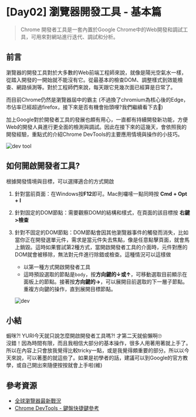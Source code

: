 # [Day02] 瀏覽器開發工具 - 基本篇

> Chrome 開發者工具是一套內置於Google Chrome中的Web開發和調試工具，可用來對網站進行迭代、調試和分析。

## 前言

瀏覽器的開發工具對於大多數的Web前端工程師來說，就像是陽光空氣水一樣，從踏入開發的一開始就不能沒有它。從最基本的檢查DOM、調整樣式到效能檢查、網路偵測等。對於工程師們來說，每天跟它見幾次面已經算是日常了。

而目前Chrome仍然是瀏覽器屆中的霸主 (不過換了chromium為核心後的Edge，市佔率已經超過firefox，接下來是否有機會抬頭哩?我們繼續看下去🧐)   

加上Google對於開發者工具的發展也頗有用心，一直都有持續開發新功能，方便Web的開發人員進行更全面的檢測與調試。因此在接下來的這幾天，會依照我的開發經驗，重點式的介紹Chrome DevTools的主要應用情境與操作的小技巧。

![dev tool](https://developers.google.com/web/tools/chrome-devtools/javascript/imgs/open-settings.png?hl=zh-tw)

## 如何開啟開發者工具?
根據開發情境與目標，可以選擇適合的方式開啟
1. 針對當前頁面：在Windows按**F12**即可。Mac則囉嗦一點同時按 **Cmd + Opt + I**
2. 針對固定的DOM節點：需要觀察DOM的結構和樣式，在頁面的該目標按 **右鍵>檢查**
3. 針對不固定的DOM節點：DOM節點會因其他瀏覽器事件的觸發而消失，比如當你正在開發選單元件，需求是當元件失去焦點，像是任意點擊頁面，就會馬上銷毀。這時如果嘗試第2種方式，當開啟開發者工具的介面時，元件對應的DOM就會被移除，無法對元件進行除錯或檢查。這種情況可以這樣做
    - 以第一種方式開啟開發者工具
    - 這時預設選取的節點是`body`，按**方向鍵的&#8595;或&#8593;**，可移動選取目前顯示在面板上的節點。接著按**方向鍵的&#8594;**，可以展開目前選取的下一層子節點。重複方向鍵的操作，直到展開目標節點。
        
        
    ![dev](https://i.imgur.com/puPlJ44.png)

## 小結

蝦咪?! YURI今天就只說怎麼開啟開發者工具嗎?! 才第二天就偷懶啊🙄   
沒錯！因為時間有限，而且我相信大部分的基本操作，很多人用著用著就上手了。所以在內容上只會放我覺得比較tricky一點，或是我覺得頗重要的部分。所以以今天來說，可以著墨的就這些了。如果是初學者的話，建議可以到Google的官方教學，或自己開出來隨便按按就會上手啦(維)

## 參考資源

- [全球瀏覽器最新戰況](http://technews.tw/2020/05/08/the-best-web-browsers-for-android-in-2020/)
- [Chrome DevTools - 鍵盤快捷鍵參考](https://developers.google.com/web/tools/chrome-devtools/shortcuts?hl=zh-tw)
